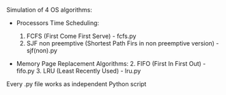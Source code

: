 
Simulation of 4 OS algorithms:
- Processors Time Scheduling:
  1.  FCFS (First Come First Serve) - fcfs.py
  2.  SJF non preemptive (Shortest Path Firs in non preemptive version) - sjf(non).py
  
- Memory Page Replacement Algorithms:
  2.  FIFO (First In First Out) - fifo.py
  3.  LRU (Least Recently Used) - lru.py
  
Every .py file works as independent Python script 

